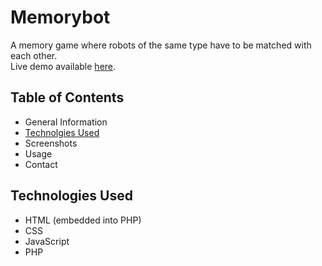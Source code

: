 # Memorybot
A memory game where robots of the same type have to be matched with each other.\
Live demo available [here](https://memorybot-av01.herokuapp.com/).

## Table of Contents
- General Information
- [Technolgies Used](#technologies-used)
- Screenshots
- Usage
- Contact

## Technologies Used
- HTML (embedded into PHP)
- CSS
- JavaScript
- PHP
